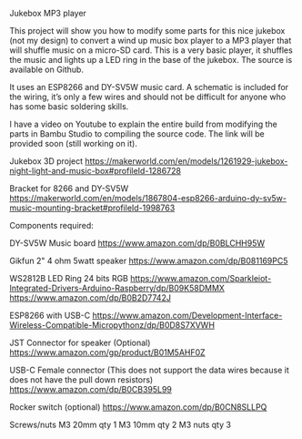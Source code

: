 Jukebox MP3 player

This project will show you how to modify some parts for this nice jukebox (not my design) to convert a wind up music box player to a MP3 player that will shuffle music on a micro-SD card.  This is a very basic player, it shuffles the music and lights up a LED ring in the base of the jukebox.  The source is available on Github.

It uses an ESP8266 and DY-SV5W music card.  A schematic is included for the wiring, it’s only a few wires and should not be difficult for anyone who has some basic soldering skills.  

I have a video on Youtube to explain the entire build from modifying the parts in Bambu Studio to compiling the source code.  The link will be provided soon (still working on it). 

Jukebox 3D project
https://makerworld.com/en/models/1261929-jukebox-night-light-and-music-box#profileId-1286728

Bracket for 8266 and DY-SV5W
https://makerworld.com/en/models/1867804-esp8266-arduino-dy-sv5w-music-mounting-bracket#profileId-1998763



Components required:

DY-SV5W Music board
https://www.amazon.com/dp/B0BLCHH95W

Gikfun 2" 4 ohm 5watt speaker
https://www.amazon.com/dp/B081169PC5

WS2812B LED Ring 24 bits RGB
https://www.amazon.com/Sparkleiot-Integrated-Drivers-Arduino-Raspberry/dp/B09K58DMMX
https://www.amazon.com/dp/B0B2D7742J

ESP8266 with USB-C
https://www.amazon.com/Development-Interface-Wireless-Compatible-Micropythonz/dp/B0D8S7XVWH

JST Connector for speaker (Optional)
https://www.amazon.com/gp/product/B01M5AHF0Z

USB-C Female connector (This does not support the data wires because it does not have the pull down resistors)
https://www.amazon.com/dp/B0CB395L99

Rocker switch (optional)
https://www.amazon.com/dp/B0CN8SLLPQ

Screws/nuts
 M3 20mm qty 1
 M3 10mm qty 2
 M3 nuts qty 3
